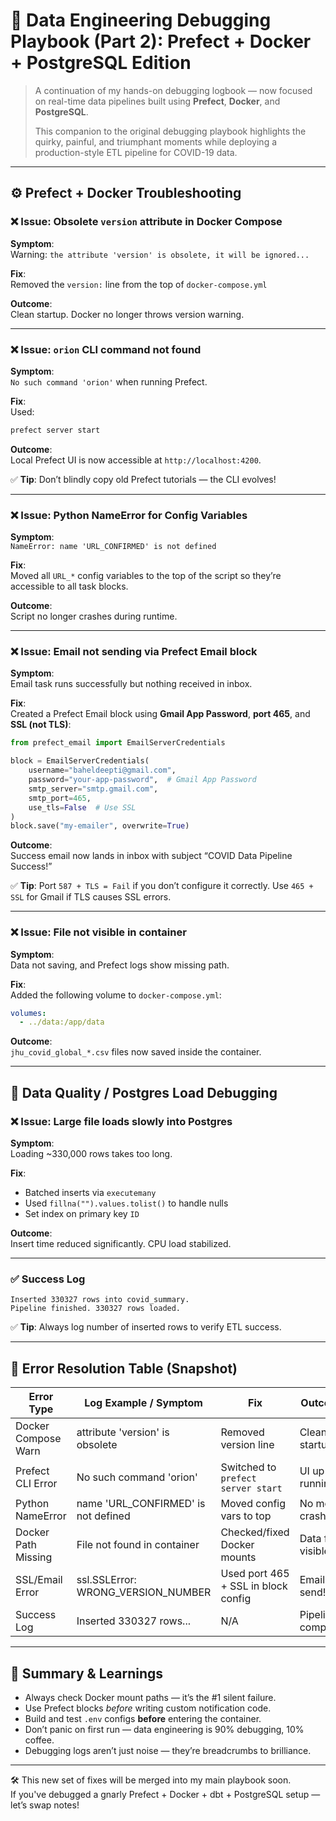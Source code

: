 # 🧰 Data Engineering Debugging Playbook (Part 2): Prefect + Docker + PostgreSQL Edition

> A continuation of my hands-on debugging logbook — now focused on real-time data pipelines built using **Prefect**, **Docker**, and **PostgreSQL**.
>  
> This companion to the original debugging playbook highlights the quirky, painful, and triumphant moments while deploying a production-style ETL pipeline for COVID-19 data.

---

## ⚙️ Prefect + Docker Troubleshooting

### ❌ Issue: Obsolete `version` attribute in Docker Compose

**Symptom**:  
Warning: `the attribute 'version' is obsolete, it will be ignored...`

**Fix**:  
Removed the `version:` line from the top of `docker-compose.yml`

**Outcome**:  
Clean startup. Docker no longer throws version warning.

---

### ❌ Issue: `orion` CLI command not found

**Symptom**:  
`No such command 'orion'` when running Prefect.

**Fix**:  
Used:  
```bash
prefect server start
```

**Outcome**:  
Local Prefect UI is now accessible at `http://localhost:4200`.

✅ **Tip**: Don’t blindly copy old Prefect tutorials — the CLI evolves!

---

### ❌ Issue: Python NameError for Config Variables

**Symptom**:  
`NameError: name 'URL_CONFIRMED' is not defined`

**Fix**:  
Moved all `URL_*` config variables to the top of the script so they’re accessible to all task blocks.

**Outcome**:  
Script no longer crashes during runtime.

---

### ❌ Issue: Email not sending via Prefect Email block

**Symptom**:  
Email task runs successfully but nothing received in inbox.

**Fix**:  
Created a Prefect Email block using **Gmail App Password**, **port 465**, and **SSL (not TLS)**:
```python
from prefect_email import EmailServerCredentials

block = EmailServerCredentials(
    username="baheldeepti@gmail.com",
    password="your-app-password",  # Gmail App Password
    smtp_server="smtp.gmail.com",
    smtp_port=465,
    use_tls=False  # Use SSL
)
block.save("my-emailer", overwrite=True)
```

**Outcome**:  
Success email now lands in inbox with subject “COVID Data Pipeline Success!”

✅ **Tip**: Port `587 + TLS = Fail` if you don’t configure it correctly. Use `465 + SSL` for Gmail if TLS causes SSL errors.

---

### ❌ Issue: File not visible in container

**Symptom**:  
Data not saving, and Prefect logs show missing path.

**Fix**:  
Added the following volume to `docker-compose.yml`:
```yaml
volumes:
  - ../data:/app/data
```

**Outcome**:  
`jhu_covid_global_*.csv` files now saved inside the container.

---

## 🧪 Data Quality / Postgres Load Debugging

### ❌ Issue: Large file loads slowly into Postgres

**Symptom**:  
Loading ~330,000 rows takes too long.

**Fix**:  
- Batched inserts via `executemany`
- Used `fillna("").values.tolist()` to handle nulls
- Set index on primary key `ID`

**Outcome**:  
Insert time reduced significantly. CPU load stabilized.

---

### ✅ Success Log

```log
Inserted 330327 rows into covid_summary.
Pipeline finished. 330327 rows loaded.
```

✅ **Tip**: Always log number of inserted rows to verify ETL success.

---

## 🧾 Error Resolution Table (Snapshot)

| Error Type           | Log Example / Symptom                     | Fix                                            | Outcome                |
|----------------------|-------------------------------------------|------------------------------------------------|------------------------|
| Docker Compose Warn  | attribute 'version' is obsolete           | Removed version line                           | Clean startup          |
| Prefect CLI Error    | No such command 'orion'                   | Switched to `prefect server start`             | UI up and running      |
| Python NameError     | name 'URL_CONFIRMED' is not defined       | Moved config vars to top                       | No more crashes        |
| Docker Path Missing  | File not found in container               | Checked/fixed Docker mounts                    | Data files visible     |
| SSL/Email Error      | ssl.SSLError: WRONG_VERSION_NUMBER        | Used port 465 + SSL in block config            | Emails send!           |
| Success Log          | Inserted 330327 rows...                   | N/A                                            | Pipeline complete!     |

---

## 🎯 Summary & Learnings

- Always check Docker mount paths — it’s the #1 silent failure.
- Use Prefect blocks *before* writing custom notification code.
- Build and test `.env` configs **before** entering the container.
- Don’t panic on first run — data engineering is 90% debugging, 10% coffee.
- Debugging logs aren’t just noise — they’re breadcrumbs to brilliance.

---

🛠 This new set of fixes will be merged into my main playbook soon.  
If you've debugged a gnarly Prefect + Docker + dbt + PostgreSQL setup — let’s swap notes!
